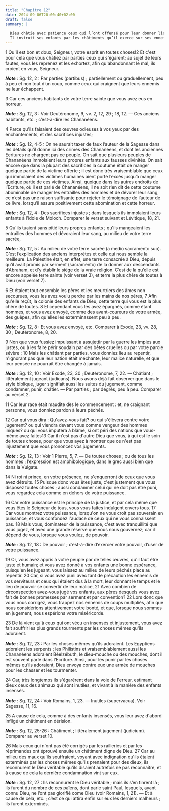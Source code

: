 ```yaml
---
title: "Chapitre 12"
date: 2024-09-06T20:00:40+02:00
draft: false
summary: |
  
  Dieu châtie avec patience ceux qui l’ont offensé pour leur donner lieu de faire pénitence.
  Il instruit ses enfants par les châtiments qu’il exerce sur ses ennemis.
---
```



1 Qu'il est bon et doux, Seigneur, votre esprit en toutes choses!2 Et c'est pour cela que vous châtiez par parties ceux qui s'égarent; au sujet de leurs fautes, vous les reprenez et les exhortez, afin qu'abandonnant le mal, ils croient en vous, Seigneur.

***Note*** :  Sg. 12, 2 : Par parties (partibus) ; partiellement ou graduellement, peu à peu et non tout d’un coup, comme ceux qui craignent que leurs ennemis ne leur échappent.


3 Car ces anciens habitants de votre terre sainte que vous avez eus en horreur,

***Note*** :  Sg. 12, 3 : Voir Deutéronome, 9, vv. 2, 12, 29 ; 18, 12. ― Ces anciens habitants, etc. ; c’est-à-dire les Chananéens.

4 Parce qu'ils faisaient des œuvres odieuses à vos yeux par des enchantements, et des sacrifices injustes;

***Note*** :  Sg. 12, 4-5 : On ne saurait taxer de faux l’auteur de la Sagesse dans les détails qu’il donne ici des crimes des Chananéens, et dont les anciennes Ecritures ne chargent pas ce peuple. On sait que plusieurs peuples de Chananéens immolaient leurs propres enfants aux fausses divinités. On sait encore que dans la plupart des sacrifices la coutume était de manger quelque partie de la victime offerte ; il est donc très vraisemblable que ceux qui immolaient des victimes humaines aient porté l’excès jusqu’à manger quelque partie de ces victimes. Ainsi, quoique dans les autres endroits de l’Ecriture, où il est parlé de Chananéens, il ne soit rien dit de cette coutume abominable de manger les entrailles des hommes et de dévorer leur sang, ce n’est pas une raison suffisante pour rejeter le témoignage de l’auteur de ce livre, lorsqu’il assure positivement cette abomination et cette horreur.

***Note*** :  Sg. 12, 4 : Des sacrifices injustes ; dans lesquels ils immolaient leurs enfants à l’idole de Moloch. Comparer le verset suivant et Lévitique, 18, 21.

5 Qu'ils tuaient sans pitié leurs propres enfants ; qu'ils mangeaient les entrailles des hommes et dévoraient leur sang, au milieu de votre terre sacrée,

***Note*** :  Sg. 12, 5 : Au milieu de votre terre sacrée (a medio sacramento suo). C’est l’explication des anciens interprètes et celle qui nous semble la meilleure. La Palestine était, en effet, une terre consacrée à Dieu, depuis qu’il avait promis par serment (sacramento) de la donner aux descendants d’Abraham, et d’y établir le siège de la vraie religion. C’est de là qu’elle est encore appelée terre sainte (voir verset 3), et terre la plus chère de toutes à Dieu (voir verset 7).

6 Et étaient tout ensemble les pères et les meurtriers des âmes non secourues, vous les avez voulu perdre par les mains de nos pères, 7 Afin qu'elle reçût, la colonie des enfants de Dieu, cette terre qui vous est la plus chère de toutes. 8 Et cependant vous les avez épargnés, comme étant hommes, et vous avez envoyé, comme des avant-coureurs de votre armée, des guêpes, afin qu'elles les exterminassent peu à peu.

***Note*** :  Sg. 12, 8 : Et vous avez envoyé, etc. Comparer à Exode, 23, vv. 28, 30 ; Deutéronome, 8, 20.


9 Non que vous fussiez impuissant à assujettir par la guerre les impies aux justes, ou à les faire périr soudain par des bêtes cruelles ou par votre parole sévère ; 10 Mais les châtiant par parties, vous donniez lieu au repentir, n'ignorant pas que leur nation était méchante, leur malice naturelle, et que leur pensée ne pourrait être changée à jamais.

***Note*** :  Sg. 12, 10 : Voir Exode, 23, 30 ; Deutéronome, 7, 22. ― Châtiant ; littéralement jugeant (judicans). Nous avons déjà fait observer que dans le style biblique, juger signifiait aussi les suites du jugement, comme condamner, punir, châtier. ― Par parties ; par degrés, peu à peu. Comparer au verset 2.

11 Car leur race était maudite dès le commencement : et, ne craignant personne, vous donniez pardon à leurs péchés.


12 Car qui vous dira : Qu'avez-vous fait? ou qui s'élèvera contre votre jugement? ou qui viendra devant vous comme vengeur des hommes iniques? ou qui vous imputera à blâme, si ont péri des nations que vous-même avez faites13 Car il n'est pas d'autre Dieu que vous, à qui est le soin de toutes choses, pour que vous ayez à montrer que ce n'est pas injustement que vous prononcez vos jugements.

***Note*** :  Sg. 12, 13 : Voir 1 Pierre, 5, 7. ― De toutes choses ; ou de tous les hommes ; l’expression est amphibologique, dans le grec aussi bien que dans la Vulgate.

14 Ni roi ni prince, en votre présence, ne s'enquerront de ceux que vous avez détruits. 15 Puisque donc vous êtes juste, c'est justement que vous disposez toutes choses ; aussi condamner celui qui ne doit pas être puni, vous regardez cela comme en dehors de votre puissance.


16 Car votre puissance est le principe de la justice, et par cela même que vous êtes le Seigneur de tous, vous vous faites indulgent envers tous. 17 Car vous montrez votre puissance, lorsqu'on ne vous croit pas souverain en puissance, et vous confondez l'audace de ceux qui ne vous connaissent pas. 18 Mais vous, dominateur de la puissance, c'est avec tranquillité que vous jugez, et avec une grande réserve que vous nous gouvernez; car il dépend de vous, lorsque vous voulez, de pouvoir.

***Note*** :  Sg. 12, 18 : De pouvoir ; c’est-à-dire d’exercer votre pouvoir, d’user de votre puissance.


19 Or, vous avez appris à votre peuple par de telles œuvres, qu'il faut être juste et humain; et vous avez donné à vos enfants une bonne espérance, puisqu'en les jugeant, vous laissez au milieu de leurs péchés place au repentir. 20 Car, si vous avez puni avec tant de précaution les ennemis de vos serviteurs et ceux qui étaient dus à la mort, leur donnant le temps et le lieu de pouvoir se convertir de leur malice, 21 Avec combien de circonspection avez-vous jugé vos enfants, aux pères desquels vous avez fait de bonnes promesses par serment et par convention? 22 Lors donc que vous nous corrigez, vous frappez nos ennemis de coups multipliés, afin que nous considérions attentivement votre bonté, et que, lorsque nous sommes en jugement, nous espérions votre miséricorde.


23 De là vient qu'à ceux qui ont vécu en insensés et injustement, vous avez fait souffrir les plus grands tourments par les choses mêmes qu'ils adoraient.

***Note*** :  Sg. 12, 23 : Par les choses mêmes qu’ils adoraient. Les Egyptiens adoraient les serpents ; les Philistins et vraisemblablement aussi les Chananéens adoraient Béelzébuth, le dieu-mouche ou des mouches, dont il est souvent parlé dans l’Ecriture. Ainsi, pour les punir par les choses mêmes qu’ils adoraient, Dieu envoya contre eux une armée de mouches pour les chasser et les tourmenter.

24 Car, très longtemps ils s'égarèrent dans la voie de l'erreur, estimant dieux ceux des animaux qui sont inutiles, et vivant à la manière des enfants insensés.

***Note*** :  Sg. 12, 24 : Voir Romains, 1, 23. ― Inutiles (supervacua). Voir Sagesse, 11, 16.

25 A cause de cela, comme à des enfants insensés, vous leur avez d'abord infligé un châtiment en dérision.

***Note*** :  Sg. 12, 25-26 : Châtiment ; littéralement jugement (judicium). Comparer au verset 10.

26 Mais ceux qui n'ont pas été corrigés par les railleries et par les réprimandes ont éprouvé ensuite un châtiment digne de Dieu. 27 Car au milieu des maux qu'ils souffraient, voyant avec indignation qu'ils étaient exterminés par les choses mêmes qu'ils prenaient pour des dieux, ils reconnurent le Dieu véritable qu'ils disaient autrefois ne pas reconnaître, et à cause de cela la dernière condamnation vint sur eux.

***Note*** :  Sg. 12, 27 : Ils reconnurent le Dieu véritable ; mais ils s’en tinrent là ; ils furent du nombre de ces païens, dont parle saint Paul, lesquels, ayant connu Dieu, ne l’ont pas glorifié come Dieu (voir Romains, 1, 21). ― Et à cause de cela, etc. ; c’est ce qui attira enfin sur eux les derniers malheurs ; ils furent exterminés.

